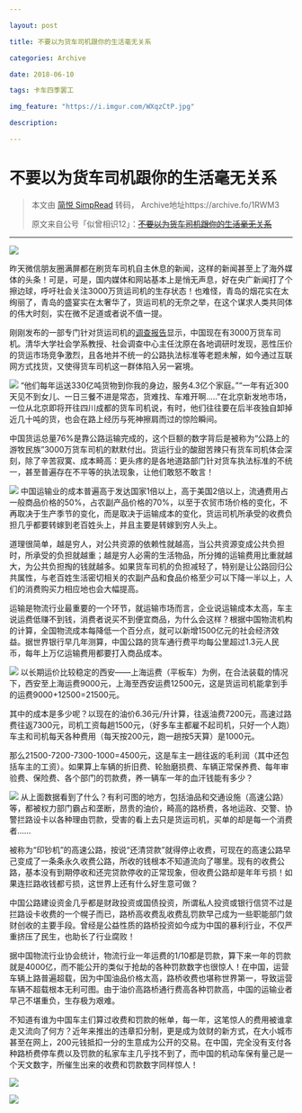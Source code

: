 ```yaml
---

layout: post

title: 不要以为货车司机跟你的生活毫无关系

categories: Archive

date: 2018-06-10 

tags: 卡车四季罢工

img_feature: "https://i.imgur.com/WXqzCtP.jpg"

description: 

---
```


# 不要以为货车司机跟你的生活毫无关系

> 本文由 [简悦 SimpRead](http://ksria.com/simpread/) 转码， Archive地址https://archive.fo/1RWM3
> 
> 原文来自公号「似曾相识12」：~~[不要以为货车司机跟你的生活毫无关系](https://mp.weixin.qq.com/s/xZuhl2JtouNkB2aDV3XsVQ)~~

---

![](https://i.imgur.com/WXqzCtP.jpg)

昨天微信朋友圈满屏都在刷货车司机自主休息的新闻，这样的新闻甚至上了海外媒体的头条！可是，可是，国内媒体和网站基本上是悄无声息，好在央广新闻打了个擦边球，呼吁社会关注3000万货运司机的生存状态！也难怪，青岛的烟花实在太绚丽了，青岛的盛宴实在太奢华了，货运司机的无奈之举，在这个谋求人类共同体的伟大时刻，实在微不足道或者说不值一提。

刚刚发布的一部专门针对货运司机的[调查报告](https://mp.weixin.qq.com/s/y1B3wtPDi8amZbktIR6rLw)显示，中国现在有3000万货车司机。清华大学社会学系教授、社会调查中心主任沈原在各地调研时发现，恶性压价的货运市场竞争激烈，且各地并不统一的公路执法标准等老题未解，如今通过互联网方式找货，又使得货车司机这一群体陷入另一窘境。

![](https://i.imgur.com/xUmuuhP.jpg)
“他们每年运送330亿吨货物到你我的身边，服务4.3亿个家庭。”“一年有近300天见不到女儿、一日三餐不进是常态，货难找、车难开啊.....”在北京新发地市场，一位从北京即将开往四川成都的货车司机说，有时，他们往往要在后半夜独自卸掉近几十吨的货，也会在路上经历与死神擦肩而过的惊险瞬间。

中国货运总量76%是靠公路运输完成的，这个巨额的数字背后是被称为“公路上的游牧民族”3000万货车司机的默默付出。货运行业的酸甜苦辣只有货车司机体会深刻，除了辛苦寂寞、成本畸高：更头疼的是各地道路部门针对货车执法标准的不统一，甚至普遍存在不平等的执法现象，让他们敢怒不敢言！

![](https://i.imgur.com/2KIKe2L.jpg)
中国运输业的成本普遍高于发达国家1倍以上，高于美国2倍以上，流通费用占一般商品价格的50%，占农副产品价格的70%，以至于农贸市场价格的变化，不再取决于生产季节的变化，而是取决于运输成本的变化，货运司机所承受的收费负担几乎都要转嫁到老百姓头上，并且主要是转嫁到穷人头上。

道理很简单，越是穷人，对公共资源的依赖性就越高，当公共资源变成公共负担时，所承受的负担就越重；越是穷人必需的生活物品，所分摊的运输费用比重就越大，为公共负担掏的钱就越多。如果货车司机的负担减轻了，特别是让公路回归公共属性，与老百姓生活密切相关的农副产品和食品价格至少可以下降一半以上，人们的消费购买力相应地也会大幅提高。

运输是物流行业最重要的一个环节，就运输市场而言，企业说运输成本太高，车主说运费低赚不到钱，消费者说买不到便宜商品，为什么会这样？根据中国物流机构的计算，全国物流成本每降低一个百分点，就可以新增1500亿元的社会经济效益。据世界银行早几年测算，中国公路的货车通行费平均每公里超过1.3元人民币，每年上万亿运输费用都要打入商品成本。

![](https://i.imgur.com/dsg6zzG.jpg)
以长期运价比较稳定的西安——上海运费（平板车）为例，在合法装载的情况下，西安至上海运费9000元，上海至西安运费12500元，这是货运司机能拿到手的运费9000+12500=21500元。

其中的成本是多少呢？以现在的油价6.36元/升计算，往返油费7200元，高速过路费往返7300元，司机工资每趟1500元，（好多车主都雇不起司机，只好一个人跑）车主和司机每天各种费用（每天按200元，跑一趟按5天算）是1000元。

那么21500-7200-7300-1000=4500元，这是车主一趟往返的毛利润（其中还包括车主的工资）。如果算上车辆的折旧费、轮胎磨损费、车辆正常保养费、每年审验费、保险费、各个部门的罚款费，养一辆车一年的血汗钱能有多少？

![](https://i.imgur.com/wi4pDSK.jpg)
从上面数据看到了什么？有利可图的地方，包括油品和交通设施（高速公路）等，都被权力部门霸占和垄断，昂贵的油价，畸高的路桥费，各地运政、交警、协警拦路设卡以各种理由罚款，受害的看上去只是货运司机，买单的却是每一个消费者……

被称为“印钞机”的高速公路，按说“还清贷款”就得停止收费，可现在的高速公路早己变成了一条条永久收费公路，所收的钱根本不知道流向了哪里。现有的收费公路，基本没有到期停收和还完贷款停收的正常现象，但收费公路却是年年亏损！如果连拦路收钱都亏损，这世界上还有什么好生意可做？

中国公路建设资金几乎都是财政投资或国债投资，所谓私人投资或银行信贷不过是拦路设卡收费的一个幌子而已，路桥高收费乱收费乱罚款早己成为一些职能部门敛财创收的主要手段。曾经是公益性质的路桥投资如今成为中国的暴利行业，不仅严重挤压了民生，也助长了行业腐败！

据中国物流行业协会统计，物流行业一年运费的1/10都是罚款，算下来一年的罚款就是4000亿，而不能公开的类似于抢劫的各种罚款数字也很惊人！在中国，运营车辆上路普遍超载，因为中国油品价格太高，路桥收费也堪称世界第一，导致运营车辆不超载根本无利可图。由于油价高路桥通行费高各种罚款高，中国的运输业者早己不堪重负，生存极为艰难。

不知道有谁为中国车主们算过收费和罚款的帐单，每一年，这笔惊人的费用被谁拿走又流向了何方？近年来推出的违章扣分制，更是成为敛财的新方式，在大小城市甚至在网上，200元钱抵扣一分的生意成为公开的交易。在中国，完全没有支付各种路桥费停车费以及罚款的私家车主几乎找不到了，而中国的机动车保有量己是一个天文数字，所催生出来的收费和罚款数字同样惊人！

![](https://i.imgur.com/MlayGf2.jpg)

![](https://i.imgur.com/1AfaVYW.png)
